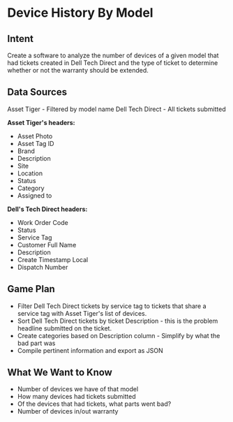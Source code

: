 # Device History By Model

## Intent
Create a software to analyze the number of devices of a given model that had tickets created in Dell Tech Direct and the type of ticket to determine whether or not the warranty should be extended.

## Data Sources
Asset Tiger - Filtered by model name
Dell Tech Direct - All tickets submitted 

**Asset Tiger's headers:** 
* Asset Photo
* Asset Tag ID
* Brand	
* Description	
* Site	
* Location	
* Status	
* Category	
* Assigned to

**Dell's Tech Direct headers:**
* Work Order Code
* Status
* Service Tag
* Customer Full Name
* Description
* Create Timestamp Local	
* Dispatch Number


## Game Plan
* Filter Dell Tech Direct tickets by service tag to tickets that share a service tag with Asset Tiger's list of devices.
* Sort Dell Tech Direct tickets by ticket Description - this is the problem headline submitted on the ticket.
* Create categories based on Description column - Simplify by what the bad part was
* Compile pertinent information and export as JSON

## What We Want to Know
* Number of devices we have of that model
* How many devices had tickets submitted
* Of the devices that had tickets, what parts went bad?
* Number of devices in/out warranty
